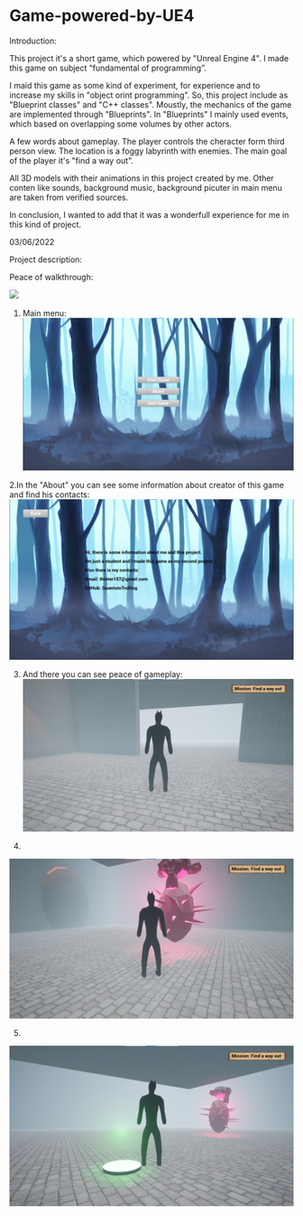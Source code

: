 # Game-powered-by-UE4
Introduction:

This project it's a short game, which powered by "Unreal Engine 4". I made this game on subject “fundamental of programming”.

I maid this game as some kind of experiment, for experience and to increase my skills in "object orint programming". So, this project include as "Blueprint classes" and "C++ classes". Moustly, the mechanics of the game are implemented through "Blueprints". In "Blueprints" I mainly used events, which based on overlapping some volumes by other actors.

A few words about gameplay. The player controls the cheracter form third person view. The location is a foggy labyrinth with enemies. The main goal of the player it's "find a way out".

All 3D models with their animations in this project created by me. Other conten like sounds, background music, background picuter in main menu are taken from verified sources.

In conclusion, I wanted to add that it was a wonderfull experience for me in this kind of project.

03/06/2022

Project description:

Peace of walkthrough:

![](Screen's/WalkingthroughtShort.gif)

1. Main menu:
![](Screen's/menu.png)

2.In the "About" you can see some information about creator of this game and find his contacts:
![](Screen's/about.png)

3. And there you can see peace of gameplay:
![](Screen's/gameplay1.png)

4.
![](Screen's/gameplay2.png)

5.
![](Screen's/gameplay5.png)
